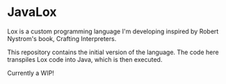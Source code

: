 # JavaLox

Lox is a custom programming language I'm developing inspired by Robert Nystrom's book, Crafting Interpreters.

This repository contains the initial version of the language. The code here transpiles Lox code into Java, which is then executed.

Currently a WIP!
